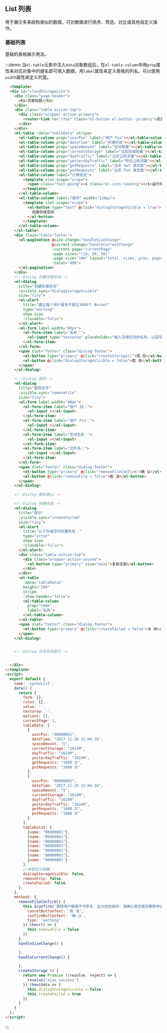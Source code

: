 <script>
  export default {
    name: 'spikeList',
    data() {
      return {
        form: {},
        rules: {},
        value: '',
        textarea: '',
        options: [],
        currentPage: 1,
        tableData: [
          {
            userPin: "00000001",
            dateTime: "2017-11-28 11:04:16",
            spaceAmount: "5",
            currentStorage: "1024M",
            dayTraffic: "1024M",
            yesterdayTraffic: "1024M",
            getRequests: "1000 次",
            putRequests: "1000 次"
          },
          {
            userPin: "00000002",
            dateTime: "2017-11-28 11:04:16",
            spaceAmount: "5",
            currentStorage: "1024M",
            dayTraffic: "1024M",
            yesterdayTraffic: "1024M",
            getRequests: "1000 次",
            putRequests: "1000 次"
          }
        ],
        tableData1: [
          {name: "00000001"},
          {name: "00000001"},
          {name: "00000001"},
          {name: "00000001"},
          {name: "00000001"},
          {name: "00000001"},
          {name: "00000001"}
        ],
        //弹窗显示隐藏
        dialogStorageVisible: false,
        removeFile: false,
        createFailed: false,
      };
    },
    methods: {
      removeFileConfirm() {
        this.$confirm('删除用户数据不可恢复，且为危险操作，请确认是否提交删除申请？', '提示', {
          cancelButtonText: '取 消',
          confirmButtonText: '确 认',
          type: 'warning'
        }).then(() => {
          this.removeFile = false
        })
      },
      handleSizeChange() {

      },
      handleCurrentChange() {

      },
      createStorage () {
        return new Promise ((resolve, reject) => {
          resolve('ajax success')
        }).then(data => {
          this.dialogStorageVisible = false
          this.createFailed = true
        })
      }
    }
  };
</script>


## List 列表

用于展示多条结构类似的数据，可对数据进行排序、筛选、对比或其他自定义操作。

### 基础列表

基础的表格展示用法。

:::demo 当`el-table`元素中注入`data`对象数组后，在`el-table-column`中用`prop`属性来对应对象中的键名即可填入数据，用`label`属性来定义表格的列名。可以使用`width`属性来定义列宽。
```html
  <template>
  <div id="cloudStorageList">
    <div class="page-header">
      <h1>页面标题</h1>
    </div>
    <div class="table-action-top">
      <div class="wrapper-action-primary">
        <router-link to="/foo" class="el-button el-button--primary">资源报表</router-link><el-button @click="removeFile = true">删除文件</el-button>
      </div>
    </div>
    <el-table :data="tableData" stripe>
      <el-table-column prop="userPin" label="用户 Pin"></el-table-column>
      <el-table-column prop="dateTime" label="开通时间"></el-table-column>
      <el-table-column prop="spaceAmount" label="空间数量"></el-table-column>
      <el-table-column prop="currentStorage" label="当前存储容量"></el-table-column>
      <el-table-column prop="dayTraffic" label="当天公网流量"></el-table-column>
      <el-table-column prop="yesterdayTraffic" label="昨日公网流量"></el-table-column>
      <el-table-column prop="getRequests" label="当天 Get 请求数"></el-table-column>
      <el-table-column prop="putRequests" label="当天 Put 请求数"></el-table-column>
      <el-table-column label="计费状态">
        <template slot-scope="scope">
          <span class="text-going"><i class="el-icon-loading"></i>运行中</span>
        </template>
      </el-table-column>
      <el-table-column label="操作" width="120px">
        <template slot-scope="scope">
          <el-button type="text" @click="dialogStorageVisible = true">
            创建存储空间
          </el-button>
        </template>
      </el-table-column>
    </el-table>
    <div class="table-footer">
      <el-pagination @size-change="handleSizeChange"
                     @current-change="handleCurrentChange"
                     :current-page="currentPage"
                     :page-sizes="[10, 20, 50]"
                     :page-size="100" layout="total, sizes, prev, pager, next, jumper"
                     :total="400">
      </el-pagination>
    </div>
    <!--Dialog 创建存储空间-->
    <el-dialog
      title="创建存储空间"
      :visible.sync="dialogStorageVisible"
      size="tiny">
      <el-alert
        title="建议每个用户最多不超过1000个 Bucket"
        type="warning"
        show-icon
        :closable="false">
      </el-alert>
      <el-form label-width="80px">
        <el-form-item label="名称：">
          <el-input type="textarea" placeholder="输入存储空间的名称，以逗号隔开"></el-input>
        </el-form-item>
      </el-form>
      <span slot="footer" class="dialog-footer">
        <el-button type="primary" @click="createStorage()">保 存</el-button>
        <el-button @click="dialogStorageVisible = false">取 消</el-button>
      </span>
    </el-dialog>

    <!--Dialog 删除-->
    <el-dialog
      title="删除文件"
      :visible.sync="removeFile"
      size="tiny">
      <el-form label-width="90px">
        <el-form-item label="账户 ID：">
          <el-input ></el-input>
        </el-form-item>
        <el-form-item label="用户 Pin：">
          <el-input ></el-input>
        </el-form-item>
        <el-form-item label="空间名称：">
          <el-input ></el-input>
        </el-form-item>
        <el-form-item label="文件名：">
          <el-input ></el-input>
        </el-form-item>
      </el-form>
      <span slot="footer" class="dialog-footer">
        <el-button type="primary" @click="removeFileConfirm">确 认</el-button>
        <el-button @click="removeFile = false">取 消</el-button>
      </span>
    </el-dialog>

    <!--Dialog 删除确认-->

    <!--Dialog 创建失败-->
    <el-dialog
      title="提示"
      :visible.sync="createFailed"
      size="tiny">
      <el-alert
        title="以下存储空间创建失败："
        type="error"
        show-icon
        :closable="false">
      </el-alert>
      <div class="table-action-top">
        <div class="wrapper-action-second">
          <el-button type="primary" size="mini">复制全部</el-button>
        </div>
      </div>
      <el-table
        :data="tableData1"
        height="200"
        stripe
        :show-header="false">
        <el-table-column
          prop="name"
          label="名称">
        </el-table-column>
      </el-table>
      <span slot="footer" class="dialog-footer">
        <el-button type="primary" @click="createFailed = false">关 闭</el-button>
      </span>
    </el-dialog>


    <!--Dialog 任务失败提示-->


  </div>
</template>
<script>
  export default {
    name: 'spikeList',
    data() {
      return {
        form: {},
        rules: {},
        value: '',
        textarea: '',
        options: [],
        currentPage: 1,
        tableData: [
          {
            userPin: "00000001",
            dateTime: "2017-11-28 11:04:16",
            spaceAmount: "5",
            currentStorage: "1024M",
            dayTraffic: "1024M",
            yesterdayTraffic: "1024M",
            getRequests: "1000 次",
            putRequests: "1000 次"
          },
          {
            userPin: "00000002",
            dateTime: "2017-11-28 11:04:16",
            spaceAmount: "5",
            currentStorage: "1024M",
            dayTraffic: "1024M",
            yesterdayTraffic: "1024M",
            getRequests: "1000 次",
            putRequests: "1000 次"
          }
        ],
        tableData1: [
          {name: "00000001"},
          {name: "00000001"},
          {name: "00000001"},
          {name: "00000001"},
          {name: "00000001"},
          {name: "00000001"},
          {name: "00000001"}
        ],
        //弹窗显示隐藏
        dialogStorageVisible: false,
        removeFile: false,
        createFailed: false,
      };
    },
    methods: {
      removeFileConfirm() {
        this.$confirm('删除用户数据不可恢复，且为危险操作，请确认是否提交删除申请？', '提示', {
          cancelButtonText: '取 消',
          confirmButtonText: '确 认',
          type: 'warning'
        }).then(() => {
          this.removeFile = false
        })
      },
      handleSizeChange() {

      },
      handleCurrentChange() {

      },
      createStorage () {
        return new Promise ((resolve, reject) => {
          resolve('ajax success')
        }).then(data => {
          this.dialogStorageVisible = false
          this.createFailed = true
        })
      }
    }
  };
</script>

```
:::